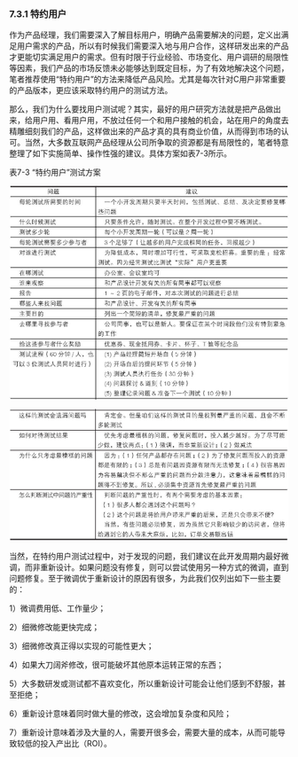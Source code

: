 ### 7.3.1 特约用户

作为产品经理，我们需要深入了解目标用户，明确产品需要解决的问题，定义出满足用户需求的产品，所以有时候我们需要深入地与用户合作，这样研发出来的产品才更能切实满足用户的需求。但有时限于行业经验、市场变化、用户调研的局限性等因素，我们产品的市场反馈未必能够达到既定目标，为了有效地解决这个问题，笔者推荐使用“特约用户”的方法来降低产品风险。尤其是每次针对C用户非常重要的产品版本，更应该采取特约用户的测试方法。

那么，我们为什么要找用户测试呢？其实，最好的用户研究方法就是把产品做出来，给用户用、看用户用，不放过任何一个和用户接触的机会，站在用户的角度去精雕细刻我们的产品，这样做出来的产品才真的具有商业价值，从而得到市场的认可。当然，大多数互联网产品经理从公司所争取的资源都是有局限性的，笔者特意整理了如下实施简单、操作性强的建议。具体方案如表7-3所示。

表7-3 “特约用户”测试方案

![](images/image01537.jpeg)

![](images/image01538.jpeg)

当然，在特约用户测试过程中，对于发现的问题，我们建议在此开发周期内最好微调，而非重新设计。如果问题没有修复，则可以尝试使用另一种方式的微调，直到问题修复。至于微调优于重新设计的原因有很多，为此我们仅列出如下一些主要的：

1）微调费用低、工作量少；

2）细微修改能更快完成；

3）细微修改真正得以实现的可能性更大；

4）如果大刀阔斧修改，很可能破坏其他原本运转正常的东西；

5）大多数研发或测试都不喜欢变化，所以重新设计可能会让他们感到不舒服，甚至拒绝；

6）重新设计意味着同时做大量的修改，这会增加复杂度和风险；

7）重新设计意味着涉及大量的人，需要开很多会，需要大量的成本，从而可能导致较低的投入产出比（ROI）。
